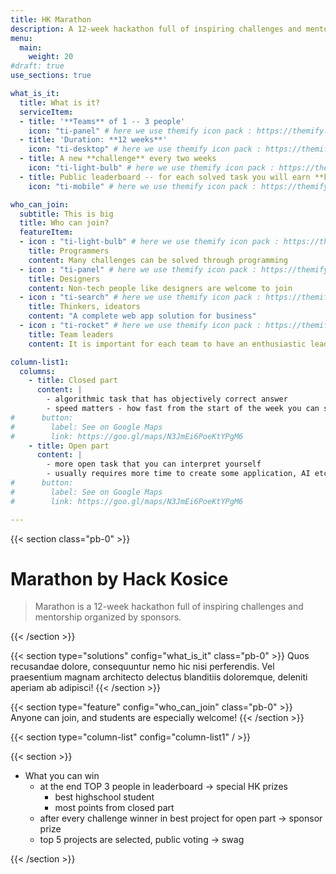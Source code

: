 ```yaml
---
title: HK Marathon
description: A 12-week hackathon full of inspiring challenges and mentorship organized by sponsors
menu:
  main:
    weight: 20
#draft: true
use_sections: true

what_is_it:
  title: What is it?
  serviceItem:
  - title: '**Teams** of 1 -- 3 people'
    icon: "ti-panel" # here we use themify icon pack : https://themify.me/themify-icons
  - title: 'Duration: **12 weeks**'
    icon: "ti-desktop" # here we use themify icon pack : https://themify.me/themify-icons
  - title: A new **challenge** every two weeks
    icon: "ti-light-bulb" # here we use themify icon pack : https://themify.me/themify-icons
  - title: Public leaderboard -- for each solved task you will earn **kilometers**. Who can run the furthest?
    icon: "ti-mobile" # here we use themify icon pack : https://themify.me/themify-icons

who_can_join:
  subtitle: This is big
  title: Who can join?
  featureItem:
  - icon : "ti-light-bulb" # here we use themify icon pack : https://themify.me/themify-icons
    title: Programmers
    content: Many challenges can be solved through programming
  - icon : "ti-panel" # here we use themify icon pack : https://themify.me/themify-icons
    title: Designers
    content: Non-tech people like designers are welcome to join
  - icon : "ti-search" # here we use themify icon pack : https://themify.me/themify-icons
    title: Thinkers, ideators
    content: "A complete web app solution for business"
  - icon : "ti-rocket" # here we use themify icon pack : https://themify.me/themify-icons
    title: Team leaders
    content: It is important for each team to have an enthusiastic leader.

column-list1:
  columns:
    - title: Closed part
      content: |
        - algorithmic task that has objectively correct answer
        - speed matters - how fast from the start of the week you can solve this?
#      button:
#        label: See on Google Maps
#        link: https://goo.gl/maps/N3JmEi6PoeKtYPgM6
    - title: Open part
      content: |
        - more open task that you can interpret yourself
        - usually requires more time to create some application, AI etc.
#      button:
#        label: See on Google Maps
#        link: https://goo.gl/maps/N3JmEi6PoeKtYPgM6

---
```


{{< section class="pb-0" >}}
# Marathon by Hack Kosice

> Marathon is a 12-week hackathon full of inspiring challenges and mentorship organized by sponsors.

{{< /section >}}

{{< section type="solutions" config="what_is_it" class="pb-0" >}}
Quos recusandae dolore, consequuntur nemo hic nisi perferendis. Vel praesentium magnam architecto delectus blanditiis doloremque, deleniti aperiam ab adipisci!
{{< /section >}}

{{< section type="feature" config="who_can_join" class="pb-0" >}}
Anyone can join, and students are especially welcome!
{{< /section >}}

{{< section type="column-list" config="column-list1" / >}}




{{< section >}}
- What you can win
  - at the end TOP 3 people in leaderboard → special HK prizes
    - best highschool student
    - most points from closed part
  - after every challenge winner in best project for open part → sponsor prize
  - top 5 projects are selected, public voting → swag

{{< /section >}}

